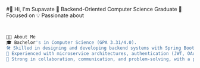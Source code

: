 #👋 Hi, I'm Supavate
🚀 Backend-Oriented Computer Science Graduate
📍 Focused on 
💡 Passionate about 
```bash


🧑‍💻 About Me
🎓 Bachelor's in Computer Science (GPA 3.31/4.0).
🛠️ Skilled in designing and developing backend systems with Spring Boot, REST APIs, and SQL/NoSQL databases.
🌱 Experienced with microservice architectures, authentication (JWT, OAuth2), and data streaming with Apache Kafka.
🤝 Strong in collaboration, communication, and problem-solving, with a positive and adaptable mindset.
